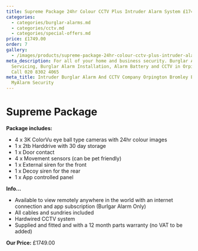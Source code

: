 ```yaml
---
title: Supreme Package 24hr Colour CCTV Plus Intruder Alarm System £1749
categories:
  - categories/burglar-alarms.md
  - categories/cctv.md
  - categories/special-offers.md
price: £1749.00
order: 7
gallery:
  - /images/products/supreme-package-24hr-colour-cctv-plus-intruder-alarm-system-1749.webp
meta_description: For all of your home and business security. Burglar Alarm
  Servicing, Burglar Alarm Installation, Alarm Battery and CCTV in Orpington.
  Call 020 8302 4065
meta_title: Intruder Burglar Alarm And CCTV Company Orpington Bromley Eltham -
  MyAlarm Security
---
```

# Supreme Package

**Package includes:**

- 4 x 3K ColorVu eye ball type cameras with 24hr colour images
- 1 x 2tb Harddrive with 30 day storage
- 1 x Door contact
- 4 x Movement sensors (can be pet friendly)
- 1 x External siren for the front
- 1 x Decoy siren for the rear
- 1 x App controlled panel

**Info...**

- Available to view remotely anywhere in the world with an internet connection and app subscription (Burlgar Alarm Only)
- All cables and sundries included
- Hardwired CCTV system
- Supplied and fitted and with a 12 month parts warranty (no VAT to be added)

**Our Price:** £1749.00